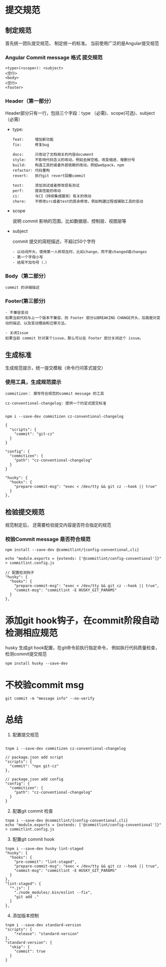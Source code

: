<!--
 * @Description: 
 * @Author: qiaolingniu
 * @LastEditors: qiaolingniu
 * @Date: 2020-05-26 10:45:58
 * @LastEditTime: 2020-06-12 15:12:17
--> 
# 提交规范

## 制定规范
  首先统一团队提交规范， 制定统一的标准。 当前使用广泛的是Angular提交规范

### Angular Commit message 格式 提交规范
    <type>(<scope>): <subject>
    <空行>
    <body>
    <空行>
    <footer>

### Header（第一部分）

  Header部分只有一行，包括三个字段：type （必需)、scope(可选)、subject（必需）

  - type:

        feat:     增加新功能
        fix:      修复bug

        docs:     只改动了文档相关的内容document
        style:    不影响代码含义的改动，例如去掉空格、改变缩进、增删分号
        build:    构造工具的或者外部依赖的改动，例如webpack，npm
        refactor: 代码重构
        revert:   执行git revert回撤commit

        test:     添加测试或者修改现有测试
        perf:     提高性能的改动
        ci:       与CI（持续集成服务）有关的改动
        chore:    不修改src或者test的其余修改，例如构建过程或辅助工具的变动
  
  - scope

      说明 commit 影响的范围，比如数据层、控制层、视图层等

  - subject

      commit 提交的简短描述，不超过50个字符

        - 以动词开头，使用第一人称现在时，比如change，而不是changed或changes
        - 第一个字母小写
        - 结尾不加句号（.）

### Body（第二部分）

    commit 的详细描述

### Footer(第三部分)

    - 不兼容变动
    如果当前代码与上一个版本不兼容，则 Footer 部分以BREAKING CHANGE开头，后面是对变动的描述、以及变动理由和迁移方法。

    - 关闭Issue
    如果当前 commit 针对某个issue，那么可以在 Footer 部分关闭这个 issue。

## 生成标准

  生成规范提示，统一提交模板（命令行问答式提交）

### 使用工具，生成规范提示

    commitizen： 撰写符合规范的commit message 的工具
    
    cz-conventional-changelog: 提供一个约定式提交标准


    npm i --save-dev commitizen cz-conventional-changelog

    {
      "scripts": {
        "commit": "git-cz"
      }
    }

    "config": {
      "commitizen": {
        "path": "cz-conventional-changelog"
      }
    }

    "husky": {
      "hooks": {
        "prepare-commit-msg": "exec < /dev/tty && git cz --hook || true"
      }
    },


## 检验提交规范

  规范制定后， 还需要检验提交内容是否符合指定的规范

### 校验Commit message 是否符合规范

    npm install --save-dev @commitlint/{config-conventional,cli}

    echo "module.exports = {extends: ['@commitlint/config-conventional']}" > commitlint.config.js

    // 配置检测钩子
    "husky": {
      "hooks": {
        "prepare-commit-msg": "exec < /dev/tty && git cz --hook || true",
        "commit-msg": "commitlint -E HUSKY_GIT_PARAMS"
      }
    },


# 添加git hook钩子，在commit阶段自动检测相应规范

  husky 生成git hook配置，在git命令前执行指定命令， 例如执行代码质量检查， 检测commit提交规范

    npm install husky --save-dev
    
    
# 不校验commit msg

    git commit -m "message info" --no-verify


# 总结

1. 配置提交规范
```

tnpm i --save-dev commitizen cz-conventional-changelog

// package.json add script
"scripts": {
  "commit": "npx git-cz"
},

// package.json add config
"config": {
  "commitizen": {
    "path": "cz-conventional-changelog"
  }
}
```

2. 配置git commit 检查
```
tnpm i --save-dev @commitlint/{config-conventional,cli}
echo "module.exports = {extends: ['@commitlint/config-conventional']}" > commitlint.config.js
```

3. 配置git commit hook
```
tnpm i --save-dev husky lint-staged
"husky": {
  "hooks": {
    "pre-commit": "lint-staged",
    "prepare-commit-msg": "exec < /dev/tty && git cz --hook || true",
    "commit-msg": "commitlint -E HUSKY_GIT_PARAMS"
  }
},
"lint-staged": {
  "*.js": [
    "./node_modules/.bin/eslint --fix",
    "git add ."
  ]
},
```

4. 添加版本控制
```
tnpm i --save-dev standard-version
"scripts": {
    "release": "standard-version"
},
"standard-version": {
  "skip": {
    "commit": true
  }
}
```